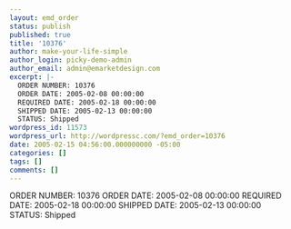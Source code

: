 ```yaml
---
layout: emd_order
status: publish
published: true
title: '10376'
author: make-your-life-simple
author_login: picky-demo-admin
author_email: admin@emarketdesign.com
excerpt: |-
  ORDER NUMBER: 10376
  ORDER DATE: 2005-02-08 00:00:00
  REQUIRED DATE: 2005-02-18 00:00:00
  SHIPPED DATE: 2005-02-13 00:00:00
  STATUS: Shipped
wordpress_id: 11573
wordpress_url: http://wordpressc.com/?emd_order=10376
date: 2005-02-15 04:56:00.000000000 -05:00
categories: []
tags: []
comments: []
---
```

ORDER NUMBER: 10376
ORDER DATE: 2005-02-08 00:00:00
REQUIRED DATE: 2005-02-18 00:00:00
SHIPPED DATE: 2005-02-13 00:00:00
STATUS: Shipped
